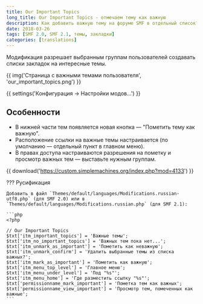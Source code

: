 ```yaml
---
title: Our Important Topics
long_title: Our Important Topics - отмечаем тему как важную
description: Как добавить важную тему на форуме SMF в отдельный список?
date: 2018-03-26
tags: [SMF 2.0, SMF 2.1, темы, закладки]
categories: [translations]
---
```


Модификация разрешает выбранным группам пользователей создавать списки закладок на интересные темы.

<!-- more -->

{{ img('Страница с важными темами пользователя', 'our_important_topics.png') }}

{{ settings('Конфигурация → Настройки модов...') }}

## Особенности

- В нижней части тем появляется новая кнопка — "Пометить тему как важную".
- Расположение ссылки на важные темы настраивается (по умолчанию — отдельный пункт в главном меню).
- В правах доступа настраиваются разрешения на пометку и просмотр важных тем — выставьте нужным группам.

{{ download('https://custom.simplemachines.org/index.php?mod=4133') }}

??? Русификация

    Добавить в файл `Themes/default/languages/Modifications.russian-utf8.php` (для SMF 2.0) или в `Themes/default/languages/Modifications.russian.php` (для SMF 2.1):

    ```php
    <?php

    // Our Important Topics
    $txt['itm_important_topics'] = 'Важные темы';
    $txt['itm_no_important_topics'] = 'Важных тем пока нет...';
    $txt['itm_unmark_as_important'] = 'Пометить как неважную';
    $txt['itm_unmark_confirm'] = 'Удалить выбранные темы из списка важных?';
    $txt['itm_mark_as_important'] = 'Пометить как важную';
    $txt['itm_menu_top_level'] = 'Главное меню';
    $txt['itm_menu_under_level'] = 'Под "%s"';
    $txt['itm_menu_home'] = 'Где разместить ссылку "%s"';
    $txt['permissionname_mark_important'] = 'Пометка тем как важных';
    $txt['permissionname_view_important'] = 'Просмотр тем, помеченных как важные';
    ```
